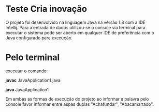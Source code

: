 # Teste Cria inovação

O projeto foi desenvolvido na linguagem Java na versão 1.8 com a IDE Intellij. Para a entrada de dados utilizou-se o console via terminal para executar o sistema 
pode ser aberto em qualquer IDE de preferência com o Java configurado para execução.

# Pelo terminal
executar o comando:

<b>javac</b> JavaApplication1.java

<b>java</b> JavaApplication1

Em ambas as formas de execução do projeto ao informar a palavra pelo console favor informar entre aspas duplas "Achafundar", "Abacamartado".
